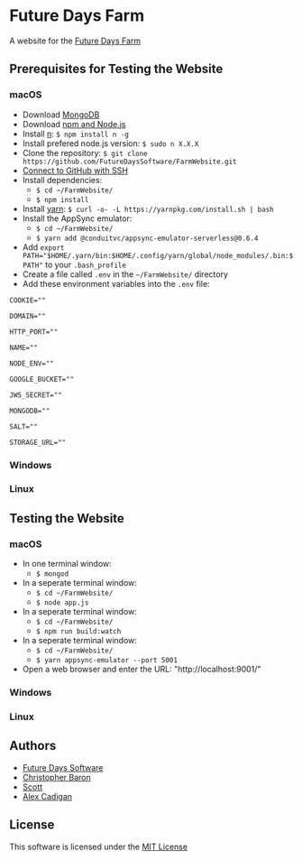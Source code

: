 # Future Days Farm
A website for the [Future Days Farm](InsertLinkToWebsite)

## Prerequisites for Testing the Website

### macOS
* Download [MongoDB](https://docs.mongodb.com/manual/administration/install-community/)
* Download [npm and Node.js](https://nodejs.org/en/)
* Install [n](https://www.npmjs.com/package/n): `$ npm install n -g`
* Install prefered node.js version: `$ sudo n X.X.X`
* Clone the repository: `$ git clone https://github.com/FutureDaysSoftware/FarmWebsite.git`
* [Connect to GitHub with SSH](https://help.github.com/articles/connecting-to-github-with-ssh/)
* Install dependencies: 
	* `$ cd ~/FarmWebsite/`
	* `$ npm install`
* Install [yarn](https://yarnpkg.com/en/): `$ curl -o- -L https://yarnpkg.com/install.sh | bash`
* Install the AppSync emulator: 
	* `$ cd ~/FarmWebsite/`
	* `$ yarn add @conduitvc/appsync-emulator-serverless@0.6.4`
* Add `export PATH="$HOME/.yarn/bin:$HOME/.config/yarn/global/node_modules/.bin:$PATH"` to your `.bash_profile`
* Create a file called `.env` in the `~/FarmWebsite/` directory
* Add these environment variables into the `.env` file:
```
COOKIE=""

DOMAIN=""

HTTP_PORT=""

NAME=""

NODE_ENV=""

GOOGLE_BUCKET=""

JWS_SECRET=""

MONGODB=""

SALT=""

STORAGE_URL=""
```

### Windows

### Linux

## Testing the Website

### macOS
* In one terminal window:
	* `$ mongod`
* In a seperate terminal window:
	* `$ cd ~/FarmWebsite/`
	* `$ node app.js`
* In a seperate terminal window:
	* `$ cd ~/FarmWebsite/`
	* `$ npm run build:watch`
* In a seperate terminal window:
	* `$ cd ~/FarmWebsite/`
	* `$ yarn appsync-emulator --port 5001`
* Open a web browser and enter the URL: "http://localhost:9001/"

### Windows

### Linux

## Authors
* [Future Days Software](https://github.com/FutureDaysSoftware)
* [Christopher Baron](https://github.com/cbaron)
* [Scott](https://github.com/ScottAP108)
* [Alex Cadigan](https://github.com/AlexCadigan)

## License
This software is licensed under the [MIT License](LICENSE)
